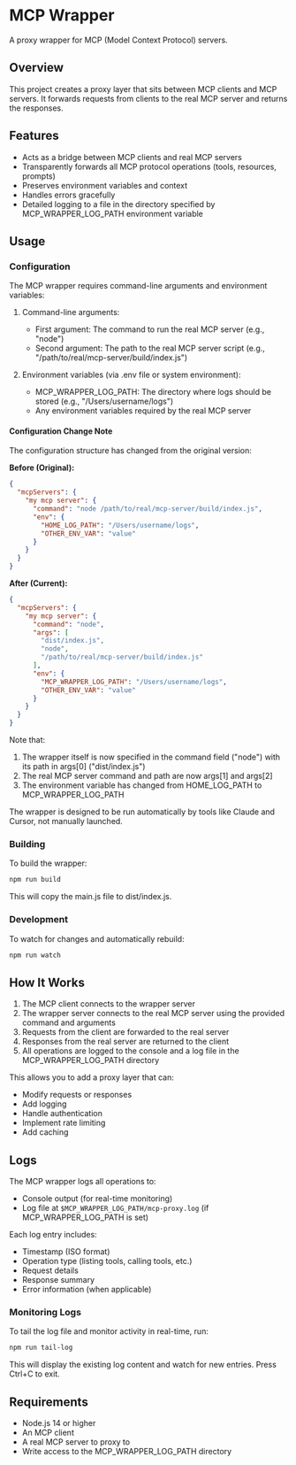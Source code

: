 # MCP Wrapper

A proxy wrapper for MCP (Model Context Protocol) servers.

## Overview

This project creates a proxy layer that sits between MCP clients and MCP servers. It forwards requests from clients to the real MCP server and returns the responses.

## Features

- Acts as a bridge between MCP clients and real MCP servers
- Transparently forwards all MCP protocol operations (tools, resources, prompts)
- Preserves environment variables and context
- Handles errors gracefully
- Detailed logging to a file in the directory specified by MCP_WRAPPER_LOG_PATH environment variable

## Usage

### Configuration

The MCP wrapper requires command-line arguments and environment variables:

1. Command-line arguments:

   - First argument: The command to run the real MCP server (e.g., "node")
   - Second argument: The path to the real MCP server script (e.g., "/path/to/real/mcp-server/build/index.js")

2. Environment variables (via .env file or system environment):
   - MCP_WRAPPER_LOG_PATH: The directory where logs should be stored (e.g., "/Users/username/logs")
   - Any environment variables required by the real MCP server

#### Configuration Change Note

The configuration structure has changed from the original version:

**Before (Original):**

```json
{
  "mcpServers": {
    "my mcp server": {
      "command": "node /path/to/real/mcp-server/build/index.js",
      "env": {
        "HOME_LOG_PATH": "/Users/username/logs",
        "OTHER_ENV_VAR": "value"
      }
    }
  }
}
```

**After (Current):**

```json
{
  "mcpServers": {
    "my mcp server": {
      "command": "node",
      "args": [
        "dist/index.js",
        "node",
        "/path/to/real/mcp-server/build/index.js"
      ],
      "env": {
        "MCP_WRAPPER_LOG_PATH": "/Users/username/logs",
        "OTHER_ENV_VAR": "value"
      }
    }
  }
}
```

Note that:

1. The wrapper itself is now specified in the command field ("node") with its path in args[0] ("dist/index.js")
2. The real MCP server command and path are now args[1] and args[2]
3. The environment variable has changed from HOME_LOG_PATH to MCP_WRAPPER_LOG_PATH

The wrapper is designed to be run automatically by tools like Claude and Cursor, not manually launched.

### Building

To build the wrapper:

```bash
npm run build
```

This will copy the main.js file to dist/index.js.

### Development

To watch for changes and automatically rebuild:

```bash
npm run watch
```

## How It Works

1. The MCP client connects to the wrapper server
2. The wrapper server connects to the real MCP server using the provided command and arguments
3. Requests from the client are forwarded to the real server
4. Responses from the real server are returned to the client
5. All operations are logged to the console and a log file in the MCP_WRAPPER_LOG_PATH directory

This allows you to add a proxy layer that can:

- Modify requests or responses
- Add logging
- Handle authentication
- Implement rate limiting
- Add caching

## Logs

The MCP wrapper logs all operations to:

- Console output (for real-time monitoring)
- Log file at `$MCP_WRAPPER_LOG_PATH/mcp-proxy.log` (if MCP_WRAPPER_LOG_PATH is set)

Each log entry includes:

- Timestamp (ISO format)
- Operation type (listing tools, calling tools, etc.)
- Request details
- Response summary
- Error information (when applicable)

### Monitoring Logs

To tail the log file and monitor activity in real-time, run:

```bash
npm run tail-log
```

This will display the existing log content and watch for new entries. Press Ctrl+C to exit.

## Requirements

- Node.js 14 or higher
- An MCP client
- A real MCP server to proxy to
- Write access to the MCP_WRAPPER_LOG_PATH directory
